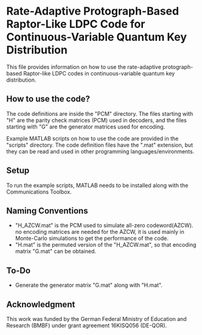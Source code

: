 
# Rate-Adaptive Protograph-Based Raptor-Like LDPC Code for Continuous-Variable Quantum Key Distribution

This file provides information on how to use the rate-adaptive protograph-based Raptor-like LDPC codes in continuous-variable quantum key distribution.

## How to use the code?
The code definitions are inside the "PCM" directory. The files starting with "H" are the parity check matrices (PCM) used in decoders, and the files starting with "G" are the generator matrices used for encoding.
 
Example MATLAB scripts on how to use the code are provided in the "scripts" directory. The code definition files have the ".mat" extension, but they can be read and used in other programming languages/environments.

## Setup
To run the example scripts, MATLAB needs to be installed along with the Communications Toolbox.

## Naming Conventions
- "H_AZCW.mat" is the PCM used to simulate all-zero codeword(AZCW). no encoding matrices are needed for the AZCW, it is used mainly in Monte-Carlo simulations to get the performance of the code.
- "H.mat" is the permuted version of the "H_AZCW.mat", so that encoding matrix "G.mat" can be obtained.


## To-Do
- Generate the generator matrix "G.mat" along with "H.mat".


## Acknowledgment
This work was funded by the German Federal Ministry of Education and Research (BMBF) under grant agreement 16KISQ056 (DE-QOR).